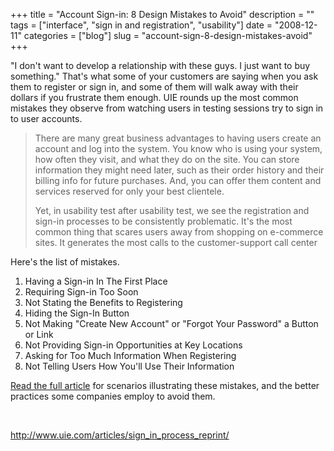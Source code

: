 +++
title = "Account Sign-in: 8 Design Mistakes to Avoid"
description = ""
tags = ["interface", "sign in and registration", "usability"]
date = "2008-12-11"
categories = ["blog"]
slug = "account-sign-8-design-mistakes-avoid"
+++



<p>&quot;I don't want to develop a relationship with these guys. I just want to buy something.&quot; That's what some of your customers are saying when you ask them to register or sign in, and some of them will walk away with their dollars if you frustrate them enough. UIE rounds up the most common mistakes they observe from watching users in testing sessions try to sign in to user accounts.</p>
<blockquote><p>There are many great business advantages to having users create an account and log into the system. You know who is using your system, how often they visit, and what they do on the site. You can store information they might need later, such as their order history and their billing info for future purchases. And, you can offer them content and services reserved for only your best clientele.</p>
<p>Yet, in usability test after usability test, we see the registration and sign-in processes to be consistently problematic. It's the most common thing that scares users away from shopping on e-commerce sites. It generates the most calls to the customer-support call center</p></blockquote>
<p>Here's the list of mistakes.</p>
<ol>
<li>Having a Sign-in In The First Place</li>
<li>Requiring Sign-in Too Soon</li>
<li>Not Stating the Benefits to Registering</li>
<li>Hiding the Sign-In Button</li>
<li>Not Making &quot;Create New Account&quot; or &quot;Forgot Your Password&quot; a Button or Link</li>
<li>Not Providing Sign-in Opportunities at Key Locations</li>
<li>Asking for Too Much Information When Registering</li>
<li>Not Telling Users How You'll Use Their Information</li>
</ol>
<p class="rteindent2 rtecenter"><a href="http://www.uie.com/articles/sign_in_process_reprint/">Read the full article</a> for scenarios illustrating these mistakes, and the better practices some companies employ to avoid them.</p>
<p>&nbsp;</p>
    
  <a href="http://www.uie.com/articles/sign_in_process_reprint/">http://www.uie.com/articles/sign_in_process_reprint/</a>
